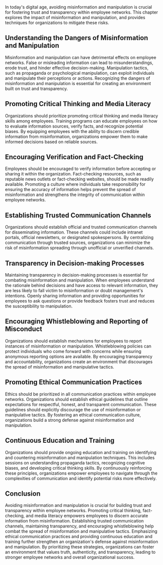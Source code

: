 
In today's digital age, avoiding misinformation and manipulation is crucial for fostering trust and transparency within employee networks. This chapter explores the impact of misinformation and manipulation, and provides techniques for organizations to mitigate these risks.

**Understanding the Dangers of Misinformation and Manipulation**
----------------------------------------------------------------

Misinformation and manipulation can have detrimental effects on employee networks. False or misleading information can lead to misunderstandings, erode trust, and hinder effective decision-making. Manipulation tactics, such as propaganda or psychological manipulation, can exploit individuals and manipulate their perceptions or actions. Recognizing the dangers of misinformation and manipulation is essential for creating an environment built on trust and transparency.

**Promoting Critical Thinking and Media Literacy**
--------------------------------------------------

Organizations should prioritize promoting critical thinking and media literacy skills among employees. Training programs can educate employees on how to evaluate information sources, verify facts, and recognize potential biases. By equipping employees with the ability to discern credible information from misinformation, organizations empower them to make informed decisions based on reliable sources.

**Encouraging Verification and Fact-Checking**
----------------------------------------------

Employees should be encouraged to verify information before accepting or sharing it within the organization. Fact-checking resources, such as reputable news outlets or fact-checking websites, should be made readily available. Promoting a culture where individuals take responsibility for ensuring the accuracy of information helps prevent the spread of misinformation and strengthens the integrity of communication within employee networks.

**Establishing Trusted Communication Channels**
-----------------------------------------------

Organizations should establish official and trusted communication channels for disseminating information. These channels could include intranet portals, official newsletters, or designated spokespersons. By centralizing communication through trusted sources, organizations can minimize the risk of misinformation spreading through unofficial or unverified channels.

**Transparency in Decision-making Processes**
---------------------------------------------

Maintaining transparency in decision-making processes is essential for combating misinformation and manipulation. When employees understand the rationale behind decisions and have access to relevant information, they are less likely to fall victim to misinformation or doubt management's intentions. Openly sharing information and providing opportunities for employees to ask questions or provide feedback fosters trust and reduces the susceptibility to manipulation.

**Encouraging Whistleblowing and Reporting of Misconduct**
----------------------------------------------------------

Organizations should establish mechanisms for employees to report instances of misinformation or manipulation. Whistleblowing policies can protect individuals who come forward with concerns while ensuring anonymous reporting options are available. By encouraging transparency and accountability, organizations create an environment that discourages the spread of misinformation and manipulative tactics.

**Promoting Ethical Communication Practices**
---------------------------------------------

Ethics should be prioritized in all communication practices within employee networks. Organizations should establish ethical guidelines that outline expectations for respectful, honest, and transparent communication. These guidelines should explicitly discourage the use of misinformation or manipulative tactics. By fostering an ethical communication culture, organizations build a strong defense against misinformation and manipulation.

**Continuous Education and Training**
-------------------------------------

Organizations should provide ongoing education and training on identifying and countering misinformation and manipulation techniques. This includes sessions on understanding propaganda tactics, recognizing cognitive biases, and developing critical thinking skills. By continuously reinforcing these principles, organizations empower employees to navigate through the complexities of communication and identify potential risks more effectively.

**Conclusion**
--------------

Avoiding misinformation and manipulation is crucial for building trust and transparency within employee networks. Promoting critical thinking, fact-checking, and media literacy empowers employees to discern accurate information from misinformation. Establishing trusted communication channels, maintaining transparency, and encouraging whistleblowing help combat the spread of misinformation and manipulative tactics. Emphasizing ethical communication practices and providing continuous education and training further strengthen an organization's defense against misinformation and manipulation. By prioritizing these strategies, organizations can foster an environment that values truth, authenticity, and transparency, leading to stronger employee networks and overall organizational success.
